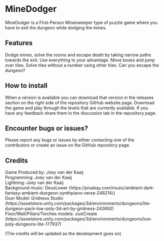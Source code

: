 <h1>MineDodger</h1>
MineDodger is a First-Person Minesweeper type of puzzle game where you have to exit the dungeon while dodging the mines.

<h2>Features</h2>
Dodge mines, solve the rooms and escape death by taking narrow paths towards the exit. Use everything to your advantage. Move boxes and jump over tiles. Solve tiles without a number using other tiles. Can you escape the dungeon?

<h2>How to install</h2>
When a version is available you can download that version in the releases section on the right side of the repository GitHub website page. Download the game and play through the levels that are currently available. If you have any feedback share them in the discussion tab in the repository page.

<h2>Encounter bugs or issues?</h2>
Please report any bugs or issues by either contacting one of the contributors or create an issue on the GitHub repository page.

<h2>Credits</h2>
Game Produced by: Joey van der Kaaij <br>
Programming: Joey van der Kaaij <br>
Lightning: Joey van der Kaaij <br>
Background music: DeusLower (https://pixabay.com/music/ambient-dark-fantasy-ambient-dungeon-synthpiano-verse-248214/)<br>
Door Model: Gridness Studio (https://assetstore.unity.com/packages/3d/environments/dungeons/lite-dungeon-pack-low-poly-3d-art-by-gridness-242692)<br>
Floor/Wall/Pillars/Torches models: JustCreate (https://assetstore.unity.com/packages/3d/environments/dungeons/low-poly-dungeons-lite-177937)<br>

(The credits will be updated as the development goes on)
